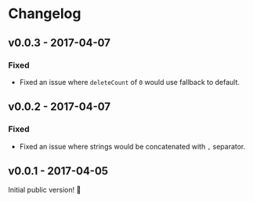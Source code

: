 # Changelog

## v0.0.3 - 2017-04-07

### Fixed

- Fixed an issue where `deleteCount` of `0` would use fallback to default.

## v0.0.2 - 2017-04-07

### Fixed

- Fixed an issue where strings would be concatenated with `,` separator.

## v0.0.1 - 2017-04-05

Initial public version! :tada:
